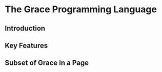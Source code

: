 The Grace Programming Language
==========

Introduction
------

Key Features
------

Subset of Grace in a Page
------
